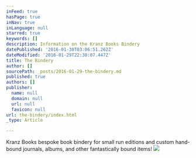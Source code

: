 ```yaml
---
inFeed: true
hasPage: true
inNav: true
inLanguage: null
starred: true
keywords: []
description: Information on the Kranz Books Bindery
datePublished: '2016-01-30T03:06:51.262Z'
dateModified: '2016-01-29T22:38:07.447Z'
title: The Bindery
author: []
sourcePath: _posts/2016-01-29-the-bindery.md
published: true
authors: []
publisher:
  name: null
  domain: null
  url: null
  favicon: null
url: the-bindery/index.html
_type: Article

---
```

Kranz Books bespoke book bindery for small run editions and custom hand-bound journals, albums, and other fantastically bound items!
![](https://the-grid-user-content.s3-us-west-2.amazonaws.com/4448b5ae-0765-4dfd-8441-cf2dbb7f60a7.jpg)